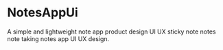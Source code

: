 # NotesAppUi
A simple and lightweight note app product design UI UX sticky note notes note taking notes app UI UX design.
